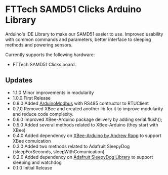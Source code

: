 # FTTech SAMD51 Clicks Arduino Library

Arduino's IDE Library to make our SAMD51 easier to use. Improved usability with common commands and parameters, better interface to sleeping methods and powering sensors.

Currently supports the following hardware:

*  FTTech SAMD51 Clicks board.

## Updates

* 1.1.0 Minor improvements in modularity
* 1.0.0 First Release
* 0.8.0 Added [ArduinoModbus](https://github.com/arduino-libraries/ArduinoModbus) with RS485 contructor to RTUClient
* 0.7.0 Removed XBee and created another lib for it to improve modularity and reduce code complexity.
* 0.6.0 Improved XBee-Arduino package delivery by adding serial.flush();
* 0.5.0 Added several methods related to XBee-Arduino (they start with XBee)
* 0.4.0 Added dependency on [XBee-Arduino by Andrew Rapp](https://github.com/andrewrapp/xbee-arduino) to support XBee comuication
* 0.3.0 Added two methods related to Adafruit SleepyDog (sleepForSeconds, sleepWithComunication)
* 0.2.0 Added dependency on [Adafruit SleepyDog Library](https://github.com/adafruit/Adafruit_SleepyDog) to support sleeping and watchdog
* 0.1.0 Initial Release

